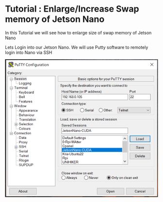 # Tutorial : Enlarge/Increase Swap memory of Jetson Nano
  
In this Tutorial we will see how to enlarge size of swap memory of Jetson Nano  
  
Lets Login into our Jetson Nano. We will use Putty software to remotely login into Nano via SSH  
  
<img src="/Enlarge-Swap/screenshots/swap1.png">